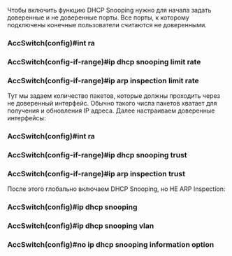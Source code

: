 Чтобы включить функцию DHCP Snooping нужно для начала задать доверенные и не доверенные порты. 
Все порты, к которому подключены конечные пользователи считаются не доверенными.

### AccSwitch(config)#int ra ###
### AccSwitch(config-if-range)#ip dhcp snooping limit rate ###
### AccSwitch(config-if-range)#ip arp inspection limit rate ###

Тут мы задаем количество пакетов, которые должны проходить через не доверенный интерфейс. 
Обычно такого числа пакетов хватает для получения и обновления IP адреса. Далее настраиваем доверенные интерфейсы:

### AccSwitch(config)#int ra #####
### AccSwitch(config-if-range)#ip dhcp snooping trust
### AccSwitch(config-if-range)#ip arp inspection trust

После этого глобально включаем DHCP Snooping, но НЕ ARP Inspection:

### AccSwitch(config)#ip dhcp snooping
### AccSwitch(config)#ip dhcp snooping vlan ###
### AccSwitch(config)#no ip dhcp snooping information option
